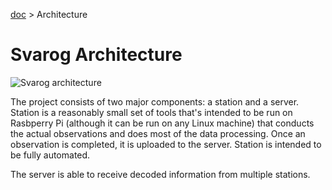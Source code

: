 [doc](../README.md) > Architecture

# Svarog Architecture

![Svarog architecture](automation-server-arch.png)

The project consists of two major components: a station and a server. Station is a reasonably small set of tools that's
intended to be run on Rasbperry Pi (although it can be run on any Linux machine) that conducts the actual observations
and does most of the data processing. Once an observation is completed, it is uploaded to the server. Station is
intended to be fully automated.

The server is able to receive decoded information from multiple stations.

